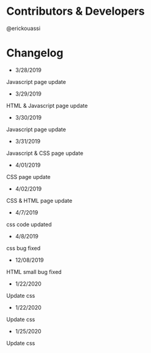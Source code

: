 # Contributors & Developers
@erickouassi

# Changelog

* 3/28/2019

Javascript page update

* 3/29/2019

HTML & Javascript page update

* 3/30/2019

Javascript page update

* 3/31/2019

Javascript & CSS page update

* 4/01/2019

CSS page update

* 4/02/2019

CSS & HTML page update

* 4/7/2019

css code updated

* 4/8/2019

css bug fixed

* 12/08/2019

HTML small bug fixed 

* 1/22/2020

Update css 

* 1/22/2020

Update css 

* 1/25/2020

Update css 



